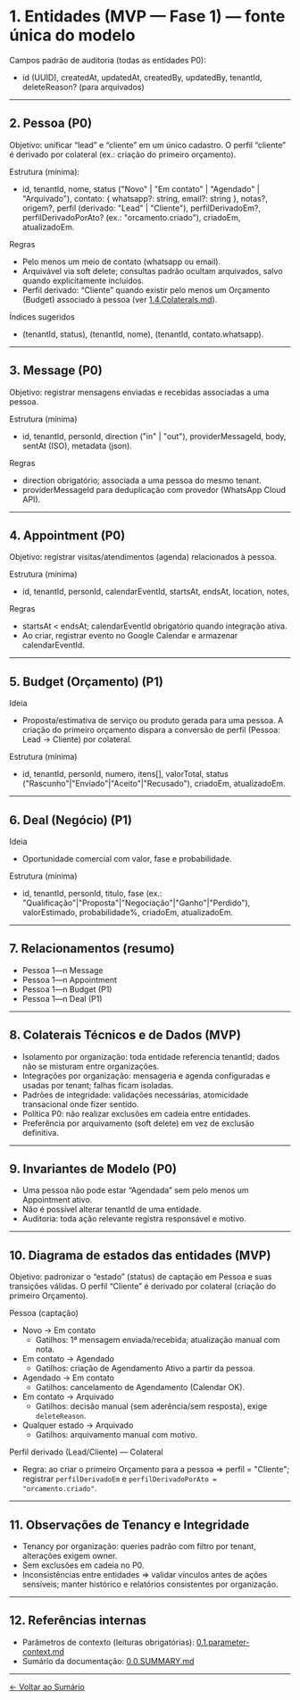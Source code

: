 # 1. Entidades (MVP — Fase 1) — fonte única do modelo

Campos padrão de auditoria (todas as entidades P0):
- id (UUID), createdAt, updatedAt, createdBy, updatedBy, tenantId, deleteReason? (para arquivados)

---

## 2. Pessoa (P0)
Objetivo: unificar “lead” e “cliente” em um único cadastro. O perfil “cliente” é derivado por colateral (ex.: criação do primeiro orçamento).

Estrutura (mínima):
- id, tenantId, nome, status ("Novo" | "Em contato" | "Agendado" | "Arquivado"),
  contato: { whatsapp?: string, email?: string },
  notas?, origem?,
  perfil (derivado: "Lead" | "Cliente"),
  perfilDerivadoEm?, perfilDerivadoPorAto? (ex.: "orcamento.criado"),
  criadoEm, atualizadoEm.

Regras
- Pelo menos um meio de contato (whatsapp ou email).
- Arquivável via soft delete; consultas padrão ocultam arquivados, salvo quando explicitamente incluídos.
- Perfil derivado: “Cliente” quando existir pelo menos um Orçamento (Budget) associado à pessoa (ver [1.4.Colaterals.md](1.4.Colaterals.md)).

Índices sugeridos
- (tenantId, status), (tenantId, nome), (tenantId, contato.whatsapp).

---

## 3. Message (P0)
Objetivo: registrar mensagens enviadas e recebidas associadas a uma pessoa.

Estrutura (mínima)
- id, tenantId, personId, direction ("in" | "out"), providerMessageId, body, sentAt (ISO), metadata (json).

Regras
- direction obrigatório; associada a uma pessoa do mesmo tenant.
- providerMessageId para deduplicação com provedor (WhatsApp Cloud API).

---

## 4. Appointment (P0)
Objetivo: registrar visitas/atendimentos (agenda) relacionados à pessoa.

Estrutura (mínima)
- id, tenantId, personId, calendarEventId, startsAt, endsAt, location, notes,

Regras
- startsAt < endsAt; calendarEventId obrigatório quando integração ativa.
- Ao criar, registrar evento no Google Calendar e armazenar calendarEventId.

---

## 5. Budget (Orçamento) (P1)
Ideia
- Proposta/estimativa de serviço ou produto gerada para uma pessoa. A criação do primeiro orçamento dispara a conversão de perfil (Pessoa: Lead → Cliente) por colateral.

Estrutura (mínima)
- id, tenantId, personId, numero, itens[], valorTotal, status ("Rascunho"|"Enviado"|"Aceito"|"Recusado"), criadoEm, atualizadoEm.

---

## 6. Deal (Negócio) (P1)
Ideia
- Oportunidade comercial com valor, fase e probabilidade.

Estrutura (mínima)
- id, tenantId, personId, titulo, fase (ex.: "Qualificação"|"Proposta"|"Negociação"|"Ganho"|"Perdido"), valorEstimado, probabilidade%, criadoEm, atualizadoEm.

---

## 7. Relacionamentos (resumo)
- Pessoa 1—n Message
- Pessoa 1—n Appointment
- Pessoa 1—n Budget (P1)
- Pessoa 1—n Deal (P1)

---

## 8. Colaterais Técnicos e de Dados (MVP)
- Isolamento por organização: toda entidade referencia tenantId; dados não se misturam entre organizações.
- Integrações por organização: mensageria e agenda configuradas e usadas por tenant; falhas ficam isoladas.
- Padrões de integridade: validações necessárias, atomicidade transacional onde fizer sentido.
- Política P0: não realizar exclusões em cadeia entre entidades.
- Preferência por arquivamento (soft delete) em vez de exclusão definitiva.

---

## 9. Invariantes de Modelo (P0)
- Uma pessoa não pode estar “Agendada” sem pelo menos um Appointment ativo.
- Não é possível alterar tenantId de uma entidade.
- Auditoria: toda ação relevante registra responsável e motivo.

---

## 10. Diagrama de estados das entidades (MVP)
Objetivo: padronizar o “estado” (status) de captação em Pessoa e suas transições válidas. O perfil “Cliente” é derivado por colateral (criação do primeiro Orçamento).

Pessoa (captação)
- Novo → Em contato
    - Gatilhos: 1ª mensagem enviada/recebida; atualização manual com nota.
- Em contato → Agendado
    - Gatilhos: criação de Agendamento Ativo a partir da pessoa.
- Agendado → Em contato
    - Gatilhos: cancelamento de Agendamento (Calendar OK).
- Em contato → Arquivado
    - Gatilhos: decisão manual (sem aderência/sem resposta), exige `deleteReason`.
- Qualquer estado → Arquivado
    - Gatilhos: arquivamento manual com motivo.

Perfil derivado (Lead/Cliente) — Colateral
- Regra: ao criar o primeiro Orçamento para a pessoa ⇒ perfil = "Cliente"; registrar `perfilDerivadoEm` e `perfilDerivadoPorAto = "orcamento.criado"`.

---

## 11. Observações de Tenancy e Integridade
- Tenancy por organização: queries padrão com filtro por tenant, alterações exigem owner.
- Sem exclusões em cadeia no P0.
- Inconsistências entre entidades ⇒ validar vínculos antes de ações sensíveis; manter histórico e relatórios consistentes por organização.

---

## 12. Referências internas
- Parâmetros de contexto (leituras obrigatórias): [0.1.parameter-context.md](0.1.parameter-context.md)
- Sumário da documentação: [0.0.SUMMARY.md](0.0.SUMMARY.md)

---

[← Voltar ao Sumário](0.0.SUMMARY.md)